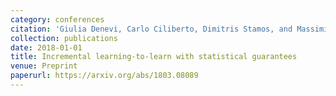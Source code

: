 ```yaml
---
category: conferences
citation: 'Giulia Denevi, Carlo Ciliberto, Dimitris Stamos, and Massimiliano Pontil. "Incremental learning-to-learn with statistical guarantees", 2018.'
collection: publications
date: 2018-01-01
title: Incremental learning-to-learn with statistical guarantees
venue: Preprint
paperurl: https://arxiv.org/abs/1803.08089
---
```


